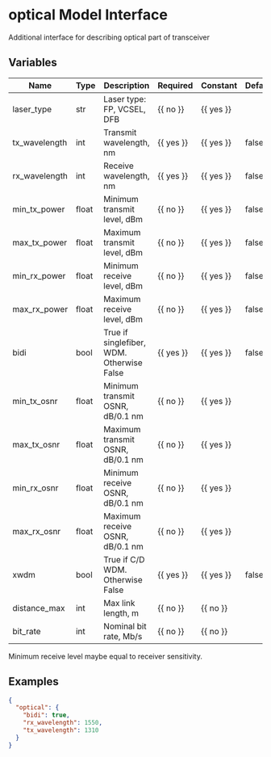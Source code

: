 # optical Model Interface

Additional interface for describing optical part of transceiver

## Variables

| Name          | Type  | Description                               | Required  | Constant  | Default |
| ------------- | ----- | ----------------------------------------- | --------- | --------- | ------- |
| laser_type    | str   | Laser type: FP, VCSEL, DFB                | {{ no }}  | {{ yes }} |         |
| tx_wavelength | int   | Transmit wavelength, nm                   | {{ yes }} | {{ yes }} | false   |
| rx_wavelength | int   | Receive wavelength, nm                    | {{ yes }} | {{ yes }} | false   |
| min_tx_power  | float | Minimum transmit level, dBm               | {{ no }}  | {{ yes }} | false   |
| max_tx_power  | float | Maximum transmit level, dBm               | {{ no }}  | {{ yes }} | false   |
| min_rx_power  | float | Minimum receive level, dBm                | {{ no }}  | {{ yes }} | false   |
| max_rx_power  | float | Maximum receive level, dBm                | {{ no }}  | {{ yes }} | false   |
| bidi          | bool  | True if singlefiber, WDM. Otherwise False | {{ yes }} | {{ yes }} | false   |
| min_tx_osnr   | float | Minimum transmit OSNR, dB/0.1 nm | {{ no }} | {{ yes }} | |
| max_tx_osnr   | float | Maximum transmit OSNR, dB/0.1 nm | {{ no }} | {{ yes }} | |
| min_rx_osnr   | float | Minimum receive OSNR, dB/0.1 nm | {{ no }} | {{ yes }} | |
| max_rx_osnr   | float | Maximum receive OSNR, dB/0.1 nm | {{ no }} | {{ yes }} | |
| xwdm          | bool  | True if C/D WDM. Otherwise False | {{ yes }} | {{ yes }} | false |
| distance_max  | int   | Max link length, m | {{ no }} | {{ no }} | | 
| bit_rate      | int   | Nominal bit rate, Mb/s | {{ no }} | {{ no }} | |

Minimum receive level maybe equal to receiver sensitivity.

## Examples

```json
{
  "optical": {
    "bidi": true,
    "rx_wavelength": 1550,
    "tx_wavelength": 1310
  }
}
```
